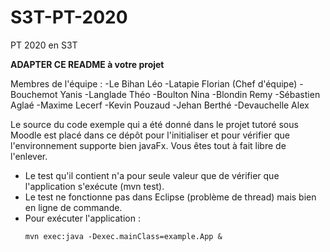 # S3T-PT-2020
PT 2020 en S3T

__ADAPTER CE README à votre projet__

Membres de l'équipe : 
-Le Bihan Léo
-Latapie Florian (Chef d'équipe)
-Bouchemot Yanis
-Langlade Théo
-Boulton Nina
-Blondin Remy
-Sébastien Aglaé
-Maxime Lecerf
-Kevin Pouzaud
-Jehan Berthé
-Devauchelle Alex


Le source du code exemple qui a été donné dans le projet tutoré sous Moodle est placé dans ce dépôt pour l'initialiser et pour vérifier que l'environnement supporte bien javaFx. Vous êtes tout à fait libre de l'enlever.
  * Le test qu'il contient n'a pour seule valeur que de vérifier que l'application s'exécute (mvn test).
  * Le test ne fonctionne pas dans Eclipse (problème de thread) mais bien en ligne de commande.
  * Pour exécuter l'application : 
    ```shell
    mvn exec:java -Dexec.mainClass=example.App &
 
